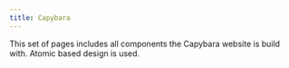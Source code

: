 ```yaml
---
title: Capybara
---
```


This set of pages includes all components the Capybara website is build with. Atomic based design is used.
